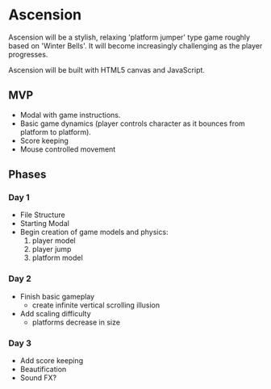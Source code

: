 # Ascension

Ascension will be a stylish, relaxing 'platform jumper' type game roughly based on 'Winter Bells'. It will become increasingly challenging as the player progresses.

Ascension will be built with HTML5 canvas and JavaScript.

## MVP ##
- Modal with game instructions.
- Basic game dynamics (player controls character as it bounces from platform to platform).
- Score keeping
- Mouse controlled movement

## Phases ##
### Day 1 ###
- File Structure
- Starting Modal
- Begin creation of game models and physics:
  1. player model
  2. player jump
  3. platform model

### Day 2 ###
- Finish basic gameplay
  - create infinite vertical scrolling illusion 
- Add scaling difficulty
  - platforms decrease in size

### Day 3 ###
- Add score keeping
- Beautification
- Sound FX? 
